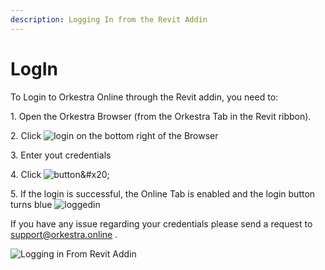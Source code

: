 ```yaml
---
description: Logging In from the Revit Addin
---
```


# LogIn

To Login to Orkestra Online through the Revit addin, you need to:&#x20;

&#x20;  1\. Open the Orkestra Browser (from the Orkestra Tab in the Revit ribbon).

&#x20;  2\. Click ![login](https://datashapes.files.wordpress.com/2020/05/login.png?) on the bottom right of the Browser&#x20;

&#x20;  3\. Enter yout credentials&#x20;

&#x20;  4\. Click ![button](https://datashapes.files.wordpress.com/2020/05/loginbut.png?)&#x20;

&#x20;  5\. If the login is successful, the Online Tab is enabled and the login button turns blue ![loggedin](https://datashapes.files.wordpress.com/2020/05/loggedin.png?)

If you have any issue regarding your credentials please send a request to support@orkestra.online .

![Logging in From Revit Addin](https://datashapes.files.wordpress.com/2020/05/revitaddinlogin.gif?)
